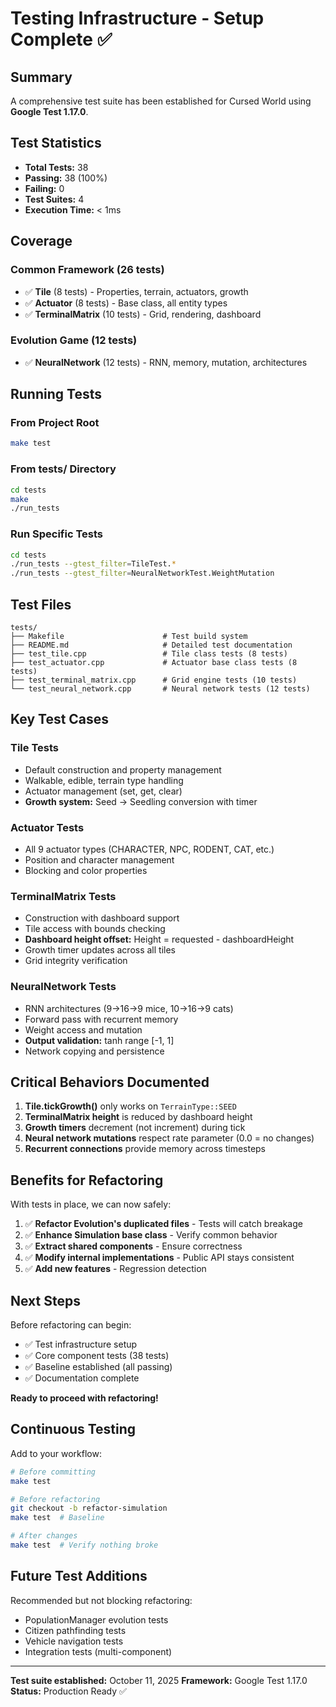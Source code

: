 # Testing Infrastructure - Setup Complete ✅

## Summary

A comprehensive test suite has been established for Cursed World using **Google Test 1.17.0**.

## Test Statistics

- **Total Tests:** 38
- **Passing:** 38 (100%)
- **Failing:** 0
- **Test Suites:** 4
- **Execution Time:** < 1ms

## Coverage

### Common Framework (26 tests)
- ✅ **Tile** (8 tests) - Properties, terrain, actuators, growth
- ✅ **Actuator** (8 tests) - Base class, all entity types
- ✅ **TerminalMatrix** (10 tests) - Grid, rendering, dashboard

### Evolution Game (12 tests)
- ✅ **NeuralNetwork** (12 tests) - RNN, memory, mutation, architectures

## Running Tests

### From Project Root
```bash
make test
```

### From tests/ Directory
```bash
cd tests
make
./run_tests
```

### Run Specific Tests
```bash
cd tests
./run_tests --gtest_filter=TileTest.*
./run_tests --gtest_filter=NeuralNetworkTest.WeightMutation
```

## Test Files

```
tests/
├── Makefile                      # Test build system
├── README.md                     # Detailed test documentation
├── test_tile.cpp                 # Tile class tests (8 tests)
├── test_actuator.cpp             # Actuator base class tests (8 tests)
├── test_terminal_matrix.cpp      # Grid engine tests (10 tests)
└── test_neural_network.cpp       # Neural network tests (12 tests)
```

## Key Test Cases

### Tile Tests
- Default construction and property management
- Walkable, edible, terrain type handling
- Actuator management (set, get, clear)
- **Growth system:** Seed → Seedling conversion with timer

### Actuator Tests
- All 9 actuator types (CHARACTER, NPC, RODENT, CAT, etc.)
- Position and character management
- Blocking and color properties

### TerminalMatrix Tests
- Construction with dashboard support
- Tile access with bounds checking
- **Dashboard height offset:** Height = requested - dashboardHeight
- Growth timer updates across all tiles
- Grid integrity verification

### NeuralNetwork Tests
- RNN architectures (9→16→9 mice, 10→16→9 cats)
- Forward pass with recurrent memory
- Weight access and mutation
- **Output validation:** tanh range [-1, 1]
- Network copying and persistence

## Critical Behaviors Documented

1. **Tile.tickGrowth()** only works on `TerrainType::SEED`
2. **TerminalMatrix height** is reduced by dashboard height
3. **Growth timers** decrement (not increment) during tick
4. **Neural network mutations** respect rate parameter (0.0 = no changes)
5. **Recurrent connections** provide memory across timesteps

## Benefits for Refactoring

With tests in place, we can now safely:

1. ✅ **Refactor Evolution's duplicated files** - Tests will catch breakage
2. ✅ **Enhance Simulation base class** - Verify common behavior
3. ✅ **Extract shared components** - Ensure correctness
4. ✅ **Modify internal implementations** - Public API stays consistent
5. ✅ **Add new features** - Regression detection

## Next Steps

Before refactoring can begin:
- ✅ Test infrastructure setup
- ✅ Core component tests (38 tests)
- ✅ Baseline established (all passing)
- ✅ Documentation complete

**Ready to proceed with refactoring!**

## Continuous Testing

Add to your workflow:

```bash
# Before committing
make test

# Before refactoring
git checkout -b refactor-simulation
make test  # Baseline

# After changes
make test  # Verify nothing broke
```

## Future Test Additions

Recommended but not blocking refactoring:
- PopulationManager evolution tests
- Citizen pathfinding tests
- Vehicle navigation tests
- Integration tests (multi-component)

---

**Test suite established:** October 11, 2025
**Framework:** Google Test 1.17.0
**Status:** Production Ready ✅
